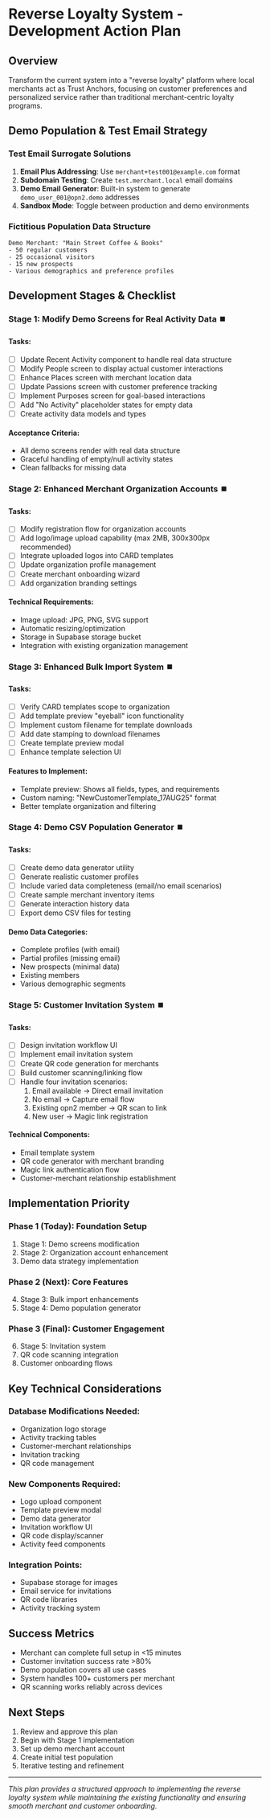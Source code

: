 # Reverse Loyalty System - Development Action Plan

## Overview
Transform the current system into a "reverse loyalty" platform where local merchants act as Trust Anchors, focusing on customer preferences and personalized service rather than traditional merchant-centric loyalty programs.

## Demo Population & Test Email Strategy

### Test Email Surrogate Solutions
1. **Email Plus Addressing**: Use `merchant+test001@example.com` format
2. **Subdomain Testing**: Create `test.merchant.local` email domains
3. **Demo Email Generator**: Built-in system to generate `demo_user_001@opn2.demo` addresses
4. **Sandbox Mode**: Toggle between production and demo environments

### Fictitious Population Data Structure
```
Demo Merchant: "Main Street Coffee & Books"
- 50 regular customers
- 25 occasional visitors  
- 15 new prospects
- Various demographics and preference profiles
```

## Development Stages & Checklist

### Stage 1: Modify Demo Screens for Real Activity Data ⏹️

#### Tasks:
- [ ] Update Recent Activity component to handle real data structure
- [ ] Modify People screen to display actual customer interactions
- [ ] Enhance Places screen with merchant location data
- [ ] Update Passions screen with customer preference tracking
- [ ] Implement Purposes screen for goal-based interactions
- [ ] Add "No Activity" placeholder states for empty data
- [ ] Create activity data models and types

#### Acceptance Criteria:
- All demo screens render with real data structure
- Graceful handling of empty/null activity states
- Clean fallbacks for missing data

### Stage 2: Enhanced Merchant Organization Accounts ⏹️

#### Tasks:
- [ ] Modify registration flow for organization accounts
- [ ] Add logo/image upload capability (max 2MB, 300x300px recommended)
- [ ] Integrate uploaded logos into CARD templates
- [ ] Update organization profile management
- [ ] Create merchant onboarding wizard
- [ ] Add organization branding settings

#### Technical Requirements:
- Image upload: JPG, PNG, SVG support
- Automatic resizing/optimization
- Storage in Supabase storage bucket
- Integration with existing organization management

### Stage 3: Enhanced Bulk Import System ⏹️

#### Tasks:
- [ ] Verify CARD templates scope to organization
- [ ] Add template preview "eyeball" icon functionality
- [ ] Implement custom filename for template downloads
- [ ] Add date stamping to download filenames
- [ ] Create template preview modal
- [ ] Enhance template selection UI

#### Features to Implement:
- Template preview: Shows all fields, types, and requirements
- Custom naming: "NewCustomerTemplate_17AUG25" format
- Better template organization and filtering

### Stage 4: Demo CSV Population Generator ⏹️

#### Tasks:
- [ ] Create demo data generator utility
- [ ] Generate realistic customer profiles
- [ ] Include varied data completeness (email/no email scenarios)
- [ ] Create sample merchant inventory items
- [ ] Generate interaction history data
- [ ] Export demo CSV files for testing

#### Demo Data Categories:
- Complete profiles (with email)
- Partial profiles (missing email)
- New prospects (minimal data)
- Existing members
- Various demographic segments

### Stage 5: Customer Invitation System ⏹️

#### Tasks:
- [ ] Design invitation workflow UI
- [ ] Implement email invitation system
- [ ] Create QR code generation for merchants
- [ ] Build customer scanning/linking flow
- [ ] Handle four invitation scenarios:
  1. Email available → Direct email invitation
  2. No email → Capture email flow
  3. Existing opn2 member → QR scan to link
  4. New user → Magic link registration

#### Technical Components:
- Email template system
- QR code generator with merchant branding
- Magic link authentication flow
- Customer-merchant relationship establishment

## Implementation Priority

### Phase 1 (Today): Foundation Setup
1. Stage 1: Demo screens modification
2. Stage 2: Organization account enhancement
3. Demo data strategy implementation

### Phase 2 (Next): Core Features
4. Stage 3: Bulk import enhancements
5. Stage 4: Demo population generator

### Phase 3 (Final): Customer Engagement
6. Stage 5: Invitation system
7. QR code scanning integration
8. Customer onboarding flows

## Key Technical Considerations

### Database Modifications Needed:
- Organization logo storage
- Activity tracking tables
- Customer-merchant relationships
- Invitation tracking
- QR code management

### New Components Required:
- Logo upload component
- Template preview modal
- Demo data generator
- Invitation workflow UI
- QR code display/scanner
- Activity feed components

### Integration Points:
- Supabase storage for images
- Email service for invitations
- QR code libraries
- Activity tracking system

## Success Metrics
- Merchant can complete full setup in <15 minutes
- Customer invitation success rate >80%
- Demo population covers all use cases
- System handles 100+ customers per merchant
- QR scanning works reliably across devices

## Next Steps
1. Review and approve this plan
2. Begin with Stage 1 implementation
3. Set up demo merchant account
4. Create initial test population
5. Iterative testing and refinement

---
*This plan provides a structured approach to implementing the reverse loyalty system while maintaining the existing functionality and ensuring smooth merchant and customer onboarding.*